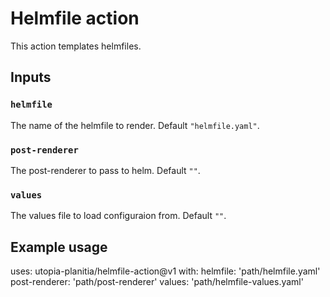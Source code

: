 # Helmfile action

This action templates helmfiles.

## Inputs

### `helmfile`

The name of the helmfile to render. Default `"helmfile.yaml"`.

### `post-renderer`

The post-renderer to pass to helm. Default `""`.

### `values`

The values file to load configuraion from. Default `""`.

## Example usage

uses: utopia-planitia/helmfile-action@v1
with:
  helmfile: 'path/helmfile.yaml'
  post-renderer: 'path/post-renderer'
  values: 'path/helmfile-values.yaml'
